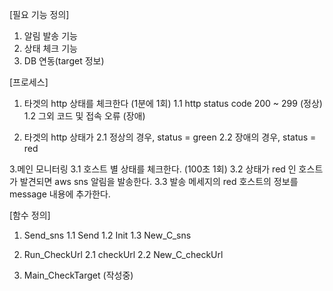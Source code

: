 [필요 기능 정의]

1. 알림 발송 기능
2. 상태 체크 기능
3. DB 연동(target 정보)

 
[프로세스]

1. 타겟의 http 상태를 체크한다 (1분에 1회)
  1.1 http status code 200 ~ 299 (정상)
  1.2 그외 코드 및 접속 오류 (장애)

2. 타겟의 http 상태가
  2.1 정상의 경우, status = green
  2.2 장애의 경우, status = red

3.메인 모니터링
  3.1 호스트 별 상태를 체크한다. (100초 1회)
  3.2 상태가 red 인 호스트가 발견되면 aws sns 알림을 발송한다.
  3.3 발송 메세지의 red 호스트의 정보를 message 내용에 추가한다.


[함수 정의]
1. Send_sns
  1.1 Send
  1.2 Init
  1.3 New_C_sns

2. Run_CheckUrl
  2.1 checkUrl
  2.2 New_C_checkUrl

3. Main_CheckTarget (작성중)
